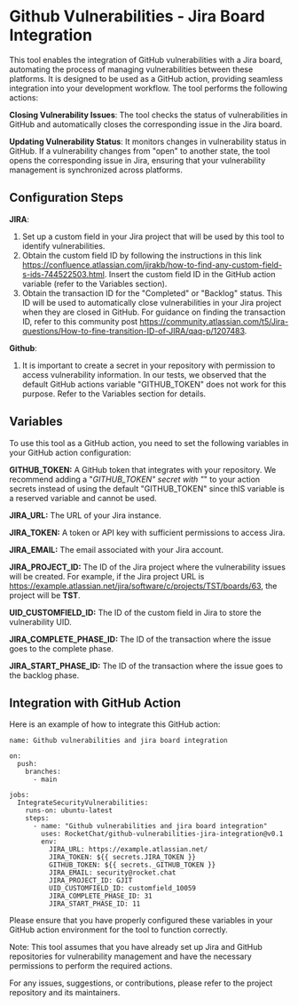 # Github Vulnerabilities - Jira Board Integration


This tool enables the integration of GitHub vulnerabilities with a Jira board, automating the process of managing vulnerabilities between these platforms. It is designed to be used as a GitHub action, providing seamless integration into your development workflow. The tool performs the following actions:

**Closing Vulnerability Issues**: The tool checks the status of vulnerabilities in GitHub and automatically closes the corresponding issue in the Jira board.

**Updating Vulnerability Status**: It monitors changes in vulnerability status in GitHub. If a vulnerability changes from "open" to another state, the tool opens the corresponding issue in Jira, ensuring that your vulnerability management is synchronized across platforms.

## Configuration Steps

**JIRA**:

1. Set up a custom field in your Jira project that will be used by this tool to identify vulnerabilities.
2. Obtain the custom field ID by following the instructions in this link https://confluence.atlassian.com/jirakb/how-to-find-any-custom-field-s-ids-744522503.html. Insert the custom field ID in the GitHub action variable (refer to the Variables section).
3. Obtain the transaction ID for the "Completed" or "Backlog" status. This ID will be used to automatically close vulnerabilities in your Jira project when they are closed in GitHub. For guidance on finding the transaction ID, refer to this community post https://community.atlassian.com/t5/Jira-questions/How-to-fine-transition-ID-of-JIRA/qaq-p/1207483.

**Github**:

1.  It is important to create a secret in your repository with permission to access vulnerability information. In our tests, we observed that the default GitHub actions variable "GITHUB_TOKEN" does not work for this purpose. Refer to the Variables section for details.

## Variables

To use this tool as a GitHub action, you need to set the following variables in your GitHub action configuration:

**GITHUB_TOKEN:** A GitHub token that integrates with your repository. We recommend adding a "_GITHUB_TOKEN" secret with "_" to your action secrets instead of using the default "GITHUB_TOKEN" since thIS variable is a reserved variable and cannot be used.

**JIRA_URL:** The URL of your Jira instance.

**JIRA_TOKEN:** A token or API key with sufficient permissions to access Jira.

**JIRA_EMAIL:** The email associated with your Jira account.

**JIRA_PROJECT_ID:** The ID of the Jira project where the vulnerability issues will be created. For example, if the Jira project URL is https://example.atlassian.net/jira/software/c/projects/TST/boards/63, the project will be **TST**.

**UID_CUSTOMFIELD_ID:** The ID of the custom field in Jira to store the vulnerability UID.

**JIRA_COMPLETE_PHASE_ID:** The ID of the transaction where the issue goes to the complete phase.

**JIRA_START_PHASE_ID:** The ID of the transaction where the issue goes to the backlog phase. 


## Integration with GitHub Action

Here is an example of how to integrate this GitHub action:

```
name: Github vulnerabilities and jira board integration

on:
  push:
    branches:
      - main
      
jobs:
  IntegrateSecurityVulnerabilities:
    runs-on: ubuntu-latest
    steps:
      - name: "Github vulnerabilities and jira board integration"
        uses: RocketChat/github-vulnerabilities-jira-integration@v0.1
        env:
          JIRA_URL: https://example.atlassian.net/
          JIRA_TOKEN: ${{ secrets.JIRA_TOKEN }}
          GITHUB_TOKEN: ${{ secrets._GITHUB_TOKEN }}
          JIRA_EMAIL: security@rocket.chat
          JIRA_PROJECT_ID: GJIT
          UID_CUSTOMFIELD_ID: customfield_10059
          JIRA_COMPLETE_PHASE_ID: 31
          JIRA_START_PHASE_ID: 11
```

Please ensure that you have properly configured these variables in your GitHub action environment for the tool to function correctly.

Note: This tool assumes that you have already set up Jira and GitHub repositories for vulnerability management and have the necessary permissions to perform the required actions.

For any issues, suggestions, or contributions, please refer to the project repository and its maintainers.
